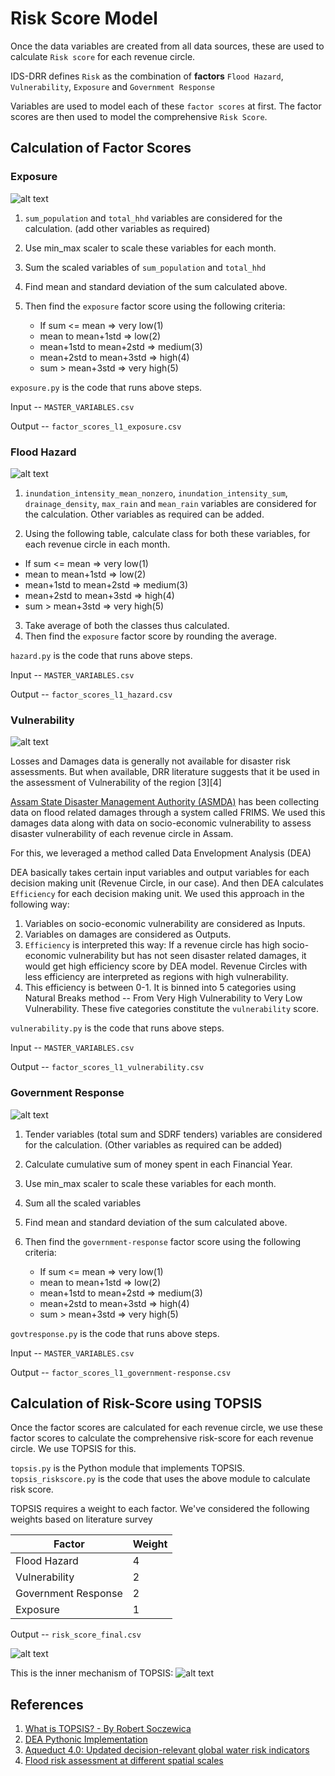 # Risk Score Model

Once the data variables are created from all data sources, these are used to calculate `Risk score` for each revenue circle.

IDS-DRR defines `Risk` as the combination of **factors** `Flood Hazard`, `Vulnerability`, `Exposure` and `Government Response`

Variables are used to model each of these `factor scores` at first. The factor scores are then used to model the comprehensive `Risk Score`.

## Calculation of Factor Scores

### Exposure

![alt text](docs/exposure.jpg)

1. `sum_population` and `total_hhd` variables are considered for the calculation. (add other variables as required)
2. Use min_max scaler to scale these variables for each month.
3. Sum the scaled variables of `sum_population` and `total_hhd`
4. Find mean and standard deviation of the sum calculated above.
5. Then find the `exposure` factor score using the following criteria:

    - If sum <= mean => very low(1) 
    - mean to mean+1std => low(2)
    - mean+1std to mean+2std => medium(3)
    - mean+2std to mean+3std => high(4)
    - sum > mean+3std => very high(5)

`exposure.py` is the code that runs above steps.

Input -- `MASTER_VARIABLES.csv`

Output -- `factor_scores_l1_exposure.csv`

### Flood Hazard
![alt text](docs/hazard.jpg)

1. `inundation_intensity_mean_nonzero`, `inundation_intensity_sum`, `drainage_density`, `max_rain` and `mean_rain` variables are considered for the calculation.  Other variables as required can be added.

2. Using the following table, calculate class for both these variables, for each revenue circle in each month.

- If sum <= mean => very low(1) 
- mean to mean+1std => low(2)
- mean+1std to mean+2std => medium(3)
- mean+2std to mean+3std => high(4)
- sum > mean+3std => very high(5)

3. Take average of both the classes thus calculated.
4. Then find the `exposure` factor score by rounding the average.

`hazard.py` is the code that runs above steps.

Input -- `MASTER_VARIABLES.csv`

Output -- `factor_scores_l1_hazard.csv`


### Vulnerability
![alt text](docs/vulnerability.jpg)

Losses and Damages data is generally not available for disaster risk assessments. But when available, DRR literature suggests that it be used in the assessment of Vulnerability of the region [3][4]

[Assam State Disaster Management Authority (ASMDA)](sdmassam.nic.in) has been collecting data on flood related damages through a system called FRIMS. We used this damages data along with data on socio-economic vulnerability to assess disaster vulnerability of each revenue circle in Assam. 

For this, we leveraged a method called Data Envelopment Analysis (DEA)

DEA basically takes certain input variables and output variables for each decision making unit (Revenue Circle, in our case). And then DEA calculates `Efficiency` for each decision making unit. We used this approach in the following way:

1. Variables on socio-economic vulnerability are considered as Inputs.
2. Variables on damages are considered as Outputs.
3. `Efficiency` is interpreted this way: If a revenue circle has high socio-economic vulnerability but has not seen disaster related damages, it would get high efficiency score by DEA model. Revenue Circles with less efficiency are interpreted as regions with high vulnerability.
4. This efficiency is between 0-1. It is binned into 5 categories using Natural Breaks method -- From Very High Vulnerability to Very Low Vulnerability. These five categories constitute the `vulnerability` score.

`vulnerability.py` is the code that runs above steps.

Input -- `MASTER_VARIABLES.csv`

Output -- `factor_scores_l1_vulnerability.csv`


### Government Response
![alt text](docs/response.jpg)

1. Tender variables (total sum and SDRF tenders) variables are considered for the calculation. (Other variables as required can be added)
2. Calculate cumulative sum of money spent in each Financial Year.
2. Use min_max scaler to scale these variables for each month.
3. Sum all the scaled variables
4. Find mean and standard deviation of the sum calculated above.
5. Then find the `government-response` factor score using the following criteria:

    - If sum <= mean => very low(1) 
    - mean to mean+1std => low(2)
    - mean+1std to mean+2std => medium(3)
    - mean+2std to mean+3std => high(4)
    - sum > mean+3std => very high(5)

`govtresponse.py` is the code that runs above steps.

Input -- `MASTER_VARIABLES.csv`

Output -- `factor_scores_l1_government-response.csv`

## Calculation of Risk-Score using TOPSIS

Once the factor scores are calculated for each revenue circle, we use these factor scores to calculate the comprehensive risk-score for each revenue circle. We use TOPSIS for this.

`topsis.py` is the Python module that implements TOPSIS.<br>
`topsis_riskscore.py` is the code that uses the above module to calculate risk score.

TOPSIS requires a weight to each factor. We've considered the following weights based on literature survey

| Factor   | Weight |
| -------- | ------- |
| Flood Hazard  | 4    |
| Vulnerability | 2     |
| Government Response    | 2    |
| Exposure    | 1   |

Output -- `risk_score_final.csv`

![alt text](docs/TOPSIS_RISK.jpg)

This is the inner mechanism of TOPSIS:
![alt text](docs/topsis.png)

## References
1. [What is TOPSIS? - By Robert Soczewica](https://robertsoczewica.medium.com/what-is-topsis-b05c50b3cd05)
2. [DEA Pythonic Implementation](https://github.com/wurmen/DEA/tree/master/Functions/basic_DEA_data%26code)
3. [Aqueduct 4.0: Updated decision-relevant global water risk indicators](https://www.wri.org/research/aqueduct-40-updated-decision-relevant-global-water-risk-indicators)
4. [Flood risk assessment at different spatial scales](https://link.springer.com/article/10.1007/s11027-015-9654-z)